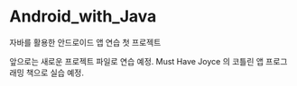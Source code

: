 # Android_with_Java

자바를 활용한 안드로이드 앱 연습 첫 프로젝트

앞으로는 새로운 프로젝트 파일로 연습 예정.
Must Have Joyce 의 코틀린 앱 프로그래밍 책으로 실습 예정.

